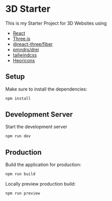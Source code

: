 # 3D Starter

This is my Starter Project for 3D Websites using

- [React](https://reactjs.org)
- [Three.js](https://threejs.org/)
- [@react-three/fiber](https://github.com/pmndrs/react-three-fiber)
- [pmndrs/drei](https://github.com/pmndrs/drei#readme)
- [tailwindcss](https://tailwindcss.com/)
- [Heoricons](https://heroicons.com/)


## Setup

Make sure to install the dependencies:

```bash
npm install
```

## Development Server

Start the development server

```bash
npm run dev
```

## Production

Build the application for production:

```bash
npm run build
```

Locally preview production build:

```bash
npm run preview
```
